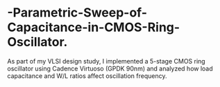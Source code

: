 # -Parametric-Sweep-of-Capacitance-in-CMOS-Ring-Oscillator.
 As part of my VLSI design study, I implemented a 5-stage CMOS ring oscillator using Cadence Virtuoso (GPDK 90nm) and analyzed how load capacitance and W/L ratios affect oscillation frequency.

